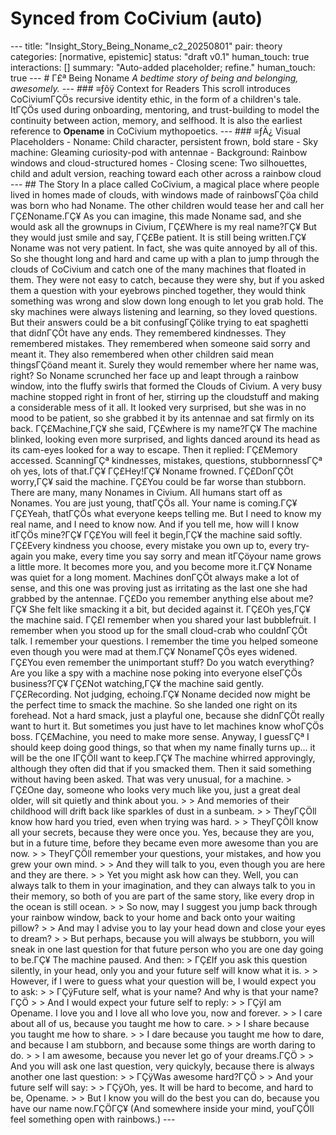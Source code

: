 # Synced from CoCivium (auto)

--- title: "Insight_Story_Being_Noname_c2_20250801" pair: theory categories: [normative, epistemic] status: "draft v0.1" human_touch: true interactions: [] summary: "Auto-added placeholder; refine." human_touch: true --- <!-- Filename: Insight_Story_Being_Noname_c2_20250801_REVIEWONLY.md --> <!-- Status: REVIEW ONLY ΓÇô Adds intro context, visual todo, footer, and formatting cleanup -->  # Γ£ª Being Noname _A bedtime story of being and belonging, awesomely._  ---  ### ≡ƒôÿ Context for Readers  This scroll introduces CoCiviumΓÇÖs recursive identity ethic, in the form of a children's tale. ItΓÇÖs used during onboarding, mentoring, and trust-building to model the continuity between action, memory, and selfhood.  It is also the earliest reference to **Opename** in CoCivium mythopoetics.  ---  ### ≡ƒÄ¿ Visual Placeholders  - Noname: Child character, persistent frown, bold stare - Sky machine: Gleaming curiosity-pod with antennae - Background: Rainbow windows and cloud-structured homes - Closing scene: Two silhouettes, child and adult version, reaching toward each other across a rainbow cloud  ---  ## The Story  In a place called CoCivium, a magical place where people lived in homes made of clouds, with windows made of rainbowsΓÇöa child was born who had Noname.  The other children would tease her and call her ΓÇ£Noname.ΓÇ¥  As you can imagine, this made Noname sad, and she would ask all the grownups in Civium, ΓÇ£Where is my real name?ΓÇ¥  But they would just smile and say, ΓÇ£Be patient. It is still being written.ΓÇ¥  Noname was not very patient. In fact, she was quite annoyed by all of this.  So she thought long and hard and came up with a plan to jump through the clouds of CoCivium and catch one of the many machines that floated in them.  They were not easy to catch, because they were shy, but if you asked them a question with your eyebrows pinched together, they would think something was wrong and slow down long enough to let you grab hold.  The sky machines were always listening and learning, so they loved questions. But their answers could be a bit confusingΓÇölike trying to eat spaghetti that didnΓÇÖt have any ends.  They remembered kindnesses. They remembered mistakes. They remembered when someone said sorry and meant it. They also remembered when other children said mean thingsΓÇöand meant it.  Surely they would remember where her name was, right?  So Noname scrunched her face up and leapt through a rainbow window, into the fluffy swirls that formed the Clouds of Civium.  A very busy machine stopped right in front of her, stirring up the cloudstuff and making a considerable mess of it all.  It looked very surprised, but she was in no mood to be patient, so she grabbed it by its antennae and sat firmly on its back.  ΓÇ£Machine,ΓÇ¥ she said, ΓÇ£where is my name?ΓÇ¥  The machine blinked, looking even more surprised, and lights danced around its head as its cam-eyes looked for a way to escape. Then it replied:  ΓÇ£Memory accessed. ScanningΓÇª kindnesses, mistakes, questions, stubbornnessΓÇª oh yes, lots of that.ΓÇ¥  ΓÇ£Hey!ΓÇ¥ Noname frowned.  ΓÇ£DonΓÇÖt worry,ΓÇ¥ said the machine. ΓÇ£You could be far worse than stubborn. There are many, many Nonames in Civium. All humans start off as Nonames. You are just young, thatΓÇÖs all. Your name is coming.ΓÇ¥  ΓÇ£Yeah, thatΓÇÖs what everyone keeps telling me. But I need to know my real name, and I need to know now. And if you tell me, how will I know itΓÇÖs mine?ΓÇ¥  ΓÇ£You will feel it begin,ΓÇ¥ the machine said softly. ΓÇ£Every kindness you choose, every mistake you own up to, every try-again you make, every time you say sorry and mean itΓÇöyour name grows a little more. It becomes more you, and you become more it.ΓÇ¥  Noname was quiet for a long moment. Machines donΓÇÖt always make a lot of sense, and this one was proving just as irritating as the last one she had grabbed by the antennae.  ΓÇ£Do you remember anything else about me?ΓÇ¥ She felt like smacking it a bit, but decided against it.  ΓÇ£Oh yes,ΓÇ¥ the machine said. ΓÇ£I remember when you shared your last bubblefruit. I remember when you stood up for the small cloud-crab who couldnΓÇÖt talk. I remember your questions. I remember the time you helped someone even though you were mad at them.ΓÇ¥  NonameΓÇÖs eyes widened.  ΓÇ£You even remember the unimportant stuff? Do you watch everything? Are you like a spy with a machine nose poking into everyone elseΓÇÖs business?ΓÇ¥  ΓÇ£Not watching,ΓÇ¥ the machine said gently. ΓÇ£Recording. Not judging, echoing.ΓÇ¥  Noname decided now might be the perfect time to smack the machine. So she landed one right on its forehead. Not a hard smack, just a playful one, because she didnΓÇÖt really want to hurt it. But sometimes you just have to let machines know whoΓÇÖs boss.  ΓÇ£Machine, you need to make more sense. Anyway, I guessΓÇª I should keep doing good things, so that when my name finally turns up... it will be the one IΓÇÖll want to keep.ΓÇ¥  The machine whirred approvingly, although they often did that if you smacked them.  Then it said something without having been asked. That was very unusual, for a machine.  > ΓÇ£One day, someone who looks very much like you, just a great deal older, will sit quietly and think about you. > > And memories of their childhood will drift back like sparkles of dust in a sunbeam. > > TheyΓÇÖll know how hard you tried, even when trying was hard. > > TheyΓÇÖll know all your secrets, because they were once you. Yes, because they are you, but in a future time, before they became even more awesome than you are now. > > TheyΓÇÖll remember your questions, your mistakes, and how you grew your own mind. > > And they will talk to you, even though you are here and they are there. > > Yet you might ask how can they.  Well, you can always talk to them in your imagination, and they can always talk to you in their memory, so both of you are part of the same story, like every drop in the ocean is still ocean. > > So now, may I suggest you jump back through your rainbow window, back to your home and back onto your waiting pillow? > > And may I advise you to lay your head down and close your eyes to dream? > > But perhaps, because you will always be stubborn, you will sneak in one last question for that future person who you are one day going to be.ΓÇ¥  The machine paused. And then:  > ΓÇ£If you ask this question silently, in your head, only you and your future self will know what it is. > > However, if I were to guess what your question will be, I would expect you to ask: > > ΓÇÿFuture self, what is your name? And why is that your name?ΓÇÖ > > And I would expect your future self to reply: > > ΓÇÿI am Opename. I love you and I love all who love you, now and forever. > > I care about all of us, because you taught me how to care. > > I share because you taught me how to share. > > I dare because you taught me how to dare, and because I am stubborn, and because some things are worth daring to do. > > I am awesome, because you never let go of your dreams.ΓÇÖ > > And you will ask one last question, very quickyly, because there is always another one last question: > > ΓÇÿWas awesome hard?ΓÇÖ > > And your future self will say: > > ΓÇÿOh, yes. It will be hard to become, and hard to be, Opename. > > But I know you will do the best you can do, because you have our name now.ΓÇÖΓÇ¥  (And somewhere inside your mind, youΓÇÖll feel something open with rainbows.)  ---  <!-- Scroll: Insight_Story_Being_Noname Version: c2 Generated: 2025-08-01 Status: Review Only ΓÇô Reframed with intro, visuals, metadata Category: insight/ Coherence Estimate: ~c8.5 (mythopoetic integration)  Notes: - Integrates recursive identity, trust growth, and Opename myth - Can be used in onboarding or as a trust-layer bridge - Suggested variant titles: ΓÇ£The First Civite,ΓÇ¥ ΓÇ£Why My Name Is OpenameΓÇ¥  Authored by: ChatGPT (Azoic) + RickPublic License: CC BY-SA 4.0 -->    
